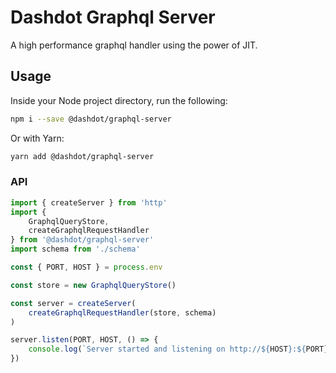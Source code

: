 # Dashdot Graphql Server

A high performance graphql handler using the power of JIT.

## Usage

Inside your Node project directory, run the following:

```sh
npm i --save @dashdot/graphql-server
```

Or with Yarn:

```sh
yarn add @dashdot/graphql-server
```

### API

```javascript
import { createServer } from 'http'
import {
    GraphqlQueryStore,
    createGraphqlRequestHandler
} from '@dashdot/graphql-server'
import schema from './schema'

const { PORT, HOST } = process.env

const store = new GraphqlQueryStore()

const server = createServer(
    createGraphqlRequestHandler(store, schema)
)

server.listen(PORT, HOST, () => {
    console.log(`Server started and listening on http://${HOST}:${PORT}`)
})
```